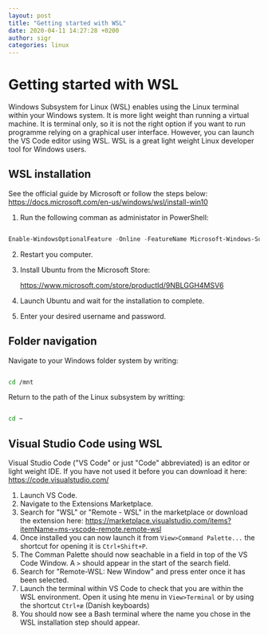 ```yaml
---
layout: post
title: "Getting started with WSL"
date: 2020-04-11 14:27:28 +0200
author: sigr
categories: linux
---
```


# Getting started with WSL

Windows Subsystem for Linux (WSL) enables using the Linux terminal within your Windows system. It is more light weight than running a virtual machine. It is terminal only, so it is not the right option if you want to run programme relying on a graphical user interface. However, you can launch the VS Code editor using WSL. WSL is a great light weight Linux developer tool for Windows users.

## WSL installation

See the official guide by Microsoft or follow the steps below: https://docs.microsoft.com/en-us/windows/wsl/install-win10

1. Run the following comman as administator in PowerShell:

``` PowerShell

Enable-WindowsOptionalFeature -Online -FeatureName Microsoft-Windows-Subsystem-Linux

```

2. Restart you computer.

3. Install Ubuntu from the Microsoft Store:
   
   https://www.microsoft.com/store/productId/9NBLGGH4MSV6

4. Launch Ubuntu and wait for the installation to complete.

5. Enter your desired username and password.

## Folder navigation

Navigate to your Windows folder system by writing:

``` Bash

cd /mnt

```

Return to the path of the Linux subsystem by writting:

``` Bash

cd ~

```

## Visual Studio Code using WSL

Visual Studio Code ("VS Code" or just "Code" abbreviated) is an editor or light weight IDE. If you have not used it before you can download it here: https://code.visualstudio.com/

1. Launch VS Code.
2. Navigate to the Extensions Marketplace.
3. Search for "WSL" or "Remote - WSL" in the marketplace or download the extension here: https://marketplace.visualstudio.com/items?itemName=ms-vscode-remote.remote-wsl 
4. Once installed you can now launch it from `View>Command Palette...` the shortcut for opening it is `Ctrl+Shift+P`.
5. The Comman Palette should now seachable in a field in top of the VS Code Window. A `>` should appear in the start of the search field.
6. Search for "Remote-WSL: New Window" and press enter once it has been selected.
7. Launch the terminal within VS Code to check that you are within the WSL environment. Open it using hte menu in `View>Terminal` or by using the shortcut `Ctrl+æ` (Danish keyboards)
8. You should now see a Bash terminal where the name you chose in the WSL installation step should appear.
